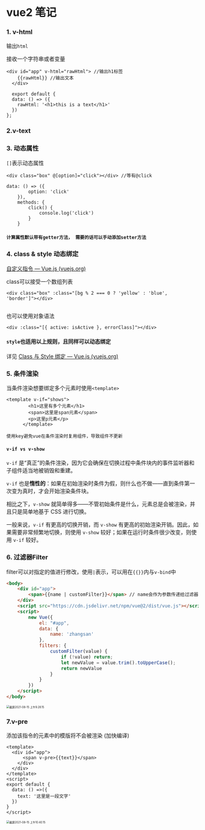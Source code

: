 # vue2 笔记



### 1. v-html

输出`html` 

接收一个字符串或者变量

```vue
<div id="app" v-html="rawHtml"> //输出h1标签
    {{rawHtml}} //输出文本
  </div>
  
  export default {
  data: () => ({
    rawHtml: '<h1>this is a text</h1>'
  })
};
```



### 2.v-text



### 3. 动态属性

`[]`表示动态属性

```vue
<div class="box" @[option]="click"></div> //等有@click

data: () => ({
        option: 'click'
    }),
    methods: {
        click() {
            console.log('click')
        }
    }
```



#### `计算属性默认带有getter方法， 需要的话可以手动添加setter方法`



### 4. class & style 动态绑定 

[自定义指令 — Vue.js (vuejs.org)](https://cn.vuejs.org/v2/guide/custom-directive.html#ad)

class可以接受一个数组列表

```vue
<div class="box" :class="[bg % 2 === 0 ? 'yellow' : 'blue', 'border']"></div>


```

也可以使用对象语法

```vue
<div :class="[{ active: isActive }, errorClass]"></div>
```



#### `style`也适用以上规则，且同样可以动态绑定

详见 [Class 与 Style 绑定 — Vue.js (vuejs.org)](https://cn.vuejs.org/v2/guide/class-and-style.html)



### 5. 条件渲染

当条件渲染想要绑定多个元素时使用`<template>`

```vue
<template v-if="shows">
        <h1>这里有多个元素</h1>
        <span>这里是span元素</span>
        <p>这里p元素</p>
      </template>
```

`使用key避免vue在条件渲染时复用组件，导致组件不更新`

#### `v-if vs v-show`

`v-if` 是“真正”的条件渲染，因为它会确保在切换过程中条件块内的事件监听器和子组件适当地被销毁和重建。

`v-if` 也是**惰性的**：如果在初始渲染时条件为假，则什么也不做——直到条件第一次变为真时，才会开始渲染条件块。

相比之下，`v-show` 就简单得多——不管初始条件是什么，元素总是会被渲染，并且只是简单地基于 CSS 进行切换。

一般来说，`v-if` 有更高的切换开销，而 `v-show` 有更高的初始渲染开销。因此，如果需要非常频繁地切换，则使用 `v-show` 较好；如果在运行时条件很少改变，则使用 `v-if` 较好。



### 6. 过滤器Filter

filter可以对指定的值进行修改，使用`|`表示，可以用在`{{}}`内与`v-bind`中

```html
<body>
    <div id="app">
        <span>{{name | customFilter}}</span> // name会作为参数传递给过滤器函数 customFilter
    </div>
    <script src="https://cdn.jsdelivr.net/npm/vue@2/dist/vue.js"></script>
    <script>
        new Vue({
            el: "#app",
            data: {
                name: 'zhangsan'
            },
            filters: {
                customFilter(value) {
                    if (!value) return;
                    let newValue = value.trim().toUpperCase();
                    return newValue
                }
            }
        })
    </script>
</body>
```

<img src="/Users/tom/Library/Application Support/typora-user-images/截屏2021-08-15 上午9.28.15.png" alt="截屏2021-08-15 上午9.28.15" style="zoom:50%;" />

### 7.v-pre

添加该指令的元素中的模版将不会被渲染 (加快编译)

```vue
<template>
  <div id="app">
      <span v-pre>{{text}}</span>
    </div>
  </div>
</template>
<script>
export default {
  data: () =>({
    text: '这里是一段文字'
  })
}
</script>
```

<img src="/Users/tom/Library/Application Support/typora-user-images/截屏2021-08-15 上午10.40.15.png" alt="截屏2021-08-15 上午10.40.15" style="zoom:50%;" />
